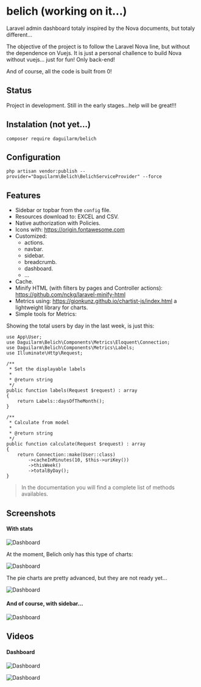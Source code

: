 # belich (working on it...)
Laravel admin dashboard totaly inspired by the Nova documents, but totaly different...

The objective of the project is to follow the Laravel Nova line, but without the dependence on Vuejs. It is just a personal challence to build Nova without vuejs... just for fun! Only back-end!

And of course, all the code is built from 0!

## Status 

Project in development. Still in the early stages...help will be great!!!

## Instalation (not yet...)

`composer require daguilarm/belich`

## Configuration 

`php artisan vendor:publish --provider="Daguilarm\Belich\BelichServiceProvider" --force`

## Features 

- Sidebar or topbar from the `config` file.
- Resources download to: EXCEL and CSV.
- Native authorization with Policies.
- Icons with: https://origin.fontawesome.com
- Customized:
    + actions.
    + navbar.
    + sidebar.
    + breadcrumb.
    + dashboard.
    + ...
- Cache.
- Minify HTML (with filters by pages and Controller actions): https://github.com/nckg/laravel-minify-html
- Metrics using: https://gionkunz.github.io/chartist-js/index.html a lightweight library for charts.
- Simple tools for Metrics:

Showing the total users by day in the last week, is just this:

~~~
use App\User;
use Daguilarm\Belich\Components\Metrics\Eloquent\Connection;
use Daguilarm\Belich\Components\Metrics\Labels;
use Illuminate\Http\Request;

/**
 * Set the displayable labels
 *
 * @return string
 */
public function labels(Request $request) : array
{
    return Labels::daysOfTheMonth();
}

/**
 * Calculate from model
 *
 * @return string
 */
public function calculate(Request $request) : array
{
    return Connection::make(User::class)
        ->cacheInMinutes(10, $this->uriKey())
        ->thisWeek()
        ->totalByDay();
}
~~~

>In the documentation you will find a complete list of methods availables.

## Screenshots

#### With stats 

![Dashboard](https://raw.githubusercontent.com/daguilarm/belich/master/documents/images/stats1.png)

At the moment, Belich only has this type of charts:

![Dashboard](https://raw.githubusercontent.com/daguilarm/belich/master/documents/images/metrics/graph-types.png)

The pie charts are pretty advanced, but they are not ready yet...

![Dashboard](https://raw.githubusercontent.com/daguilarm/belich/master/documents/images/metrics/graph-pie.png)

#### And of course, with sidebar...

![Dashboard](https://raw.githubusercontent.com/daguilarm/belich/master/documents/images/sidebar.png)

## Videos

#### Dashboard
![Dashboard](https://raw.githubusercontent.com/daguilarm/belich/master/documents/videos/belich.gif)

![Dashboard](https://raw.githubusercontent.com/daguilarm/belich/master/documents/videos/code.gif)

